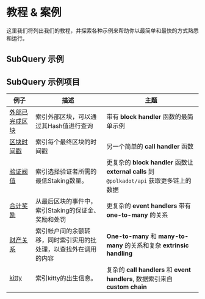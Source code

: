 # 教程 & 案例

这里我们将列出我们的教程，并探索各种示例来帮助你以最简单和最快的方式熟悉和运行。

## SubQuery 示例



## SubQuery 示例项目

| 例子                                                                          | 描述                               | 主题                                                                        |
| --------------------------------------------------------------------------- | -------------------------------- | ------------------------------------------------------------------------- |
| [外部已完成区块](https://github.com/subquery/tutorials-extrinsic-finalised-blocks) | 索引外部区块，可以通过其Hash值进行查询            | 带有 __block handler__ 函数的最简单示例                                             |
| [区块时间戳](https://github.com/subquery/tutorials-block-timestamp)              | 索引每个最终区块的时间戳                     | 另一个简单的 __call handler__ 函数                                                |
| [验证阀值](https://github.com/subquery/tutorials-validator-threshold)           | 索引选择验证者所需的最低Staking数量。           | 更复杂的 __block handler__ 函数让 __external calls__ 到 `@polkadot/api` 获取更多链上的数据 |
| [合计奖励](https://github.com/subquery/tutorials-sum-reward)                    | 从最后区块的事件中，索引Staking的保证金、 奖励和处罚   | 更复杂的 __event handlers__ 带有 __one-to-many__ 的关系                            |
| [财产关系](https://github.com/subquery/tutorials-entity-relations)              | 索引帐户间的余额转移，同时索引实用的批处理，以查找外在调用的内容 | __One-to-many__ 和 __many-to-many__ 的关系和复杂 __extrinsic handling__          |
| [kitty](https://github.com/subquery/tutorials-kitty-chain)                  | 索引kitty的出生信息。                    | 复杂的 __call handlers__ 和 __event handlers__, 数据索引来自 __custom chain__       |
